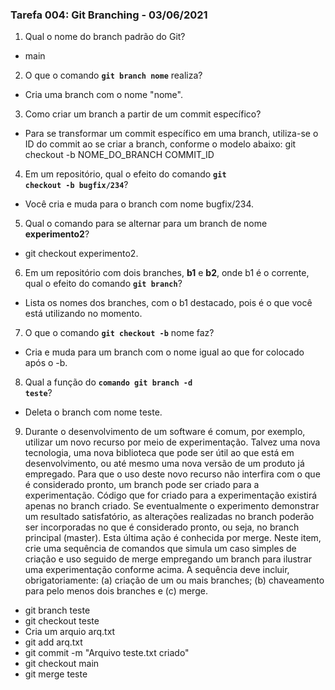 ### Tarefa 004: Git Branching - 03/06/2021

1. Qual o nome do branch padrão do Git?
- main

2. O que o comando **<code>git branch nome</code>** realiza?
- Cria uma branch com o nome "nome".

3. Como criar um branch a partir de um commit específico?
- Para se transformar um commit específico em uma branch, utiliza-se o ID do commit ao se criar a branch, conforme o modelo abaixo:
git checkout -b NOME_DO_BRANCH COMMIT_ID

4. Em um repositório, qual o efeito do comando **<code>git checkout -b bugfix/234</code>**?
- Você cria e muda para o branch com nome bugfix/234.

5. Qual o comando para se alternar para um branch de nome **experimento2**?
- git checkout experimento2.

6. Em um repositório com dois branches, **b1** e **b2**, onde b1 é o corrente, qual o efeito do comando **<code>git branch</code>**?
- Lista os nomes dos branches, com o b1 destacado, pois é o que você está utilizando no momento.

7. O que o comando **<code>git checkout -b</code>** nome faz?
- Cria e muda para um branch com o nome igual ao que for colocado após o -b.

8. Qual a função do <code>**comando git branch -d teste</code>**?
- Deleta o branch com nome teste.

9. Durante o desenvolvimento de um software é comum, por exemplo, utilizar um novo recurso por meio de experimentação. Talvez uma nova tecnologia, uma nova biblioteca que pode ser útil ao que está em desenvolvimento, ou até mesmo uma nova versão de um produto já empregado. Para que o uso deste novo recurso não interfira com o que é considerado pronto, um branch pode ser criado para a experimentação. Código que for criado para a experimentação existirá apenas no branch criado. Se eventualmente o experimento demonstrar um resultado satisfatório, as alterações realizadas no branch poderão ser incorporadas no que é considerado pronto, ou seja, no branch principal (master). Esta última ação é conhecida por merge. Neste item, crie uma sequência de comandos que simula um caso simples de criação e uso seguido de merge empregando um branch para ilustrar uma experimentação conforme acima. A sequência deve incluir, obrigatoriamente: (a) criação de um ou mais branches; (b) chaveamento para pelo menos dois branches e (c) merge.
- git branch teste
- git checkout teste
- Cria um arquio arq.txt
- git add arq.txt
- git commit -m "Arquivo teste.txt criado"
- git checkout main
- git merge teste
